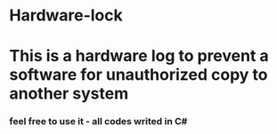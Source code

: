 # Hardware-lock
<h1>This is a hardware log to prevent a software for unauthorized copy to another system </h1>

<h3>feel free to use it - all codes writed in C#</h3>
